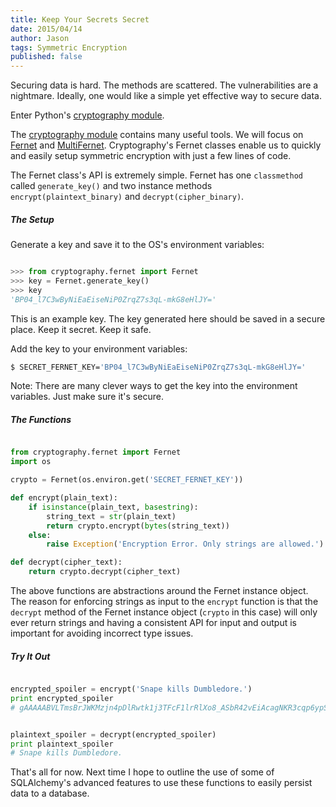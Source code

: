 ```yaml
---
title: Keep Your Secrets Secret
date: 2015/04/14
author: Jason
tags: Symmetric Encryption
published: false
---
```


Securing data is hard. The methods are scattered. The vulnerabilities are a nightmare. Ideally, one would like a simple yet effective way to secure data.

Enter Python's [cryptography module](https://cryptography.io/en/latest/).

The [cryptography module](https://cryptography.io/en/latest/) contains many useful tools. We will focus on [Fernet](https://cryptography.io/en/latest/fernet/) and [MultiFernet](https://cryptography.io/en/latest/fernet/#cryptography.fernet.MultiFernet). Cryptography's Fernet classes enable us to quickly and easily setup symmetric encryption with just a few lines of code.

The Fernet class's API is extremely simple. Fernet has one ```classmethod``` called ```generate_key()``` and two instance methods ```encrypt(plaintext_binary)``` and ```decrypt(cipher_binary)```.

##### The Setup

Generate a key and save it to the OS's environment variables:

```python

>>> from cryptography.fernet import Fernet
>>> key = Fernet.generate_key()
>>> key
'BP04_l7C3wByNiEaEiseNiP0ZrqZ7s3qL-mkG8eHlJY='

```

This is an example key. The key generated here should be saved in a secure place. Keep it secret. Keep it safe.

Add the key to your environment variables:

```bash
$ SECRET_FERNET_KEY='BP04_l7C3wByNiEaEiseNiP0ZrqZ7s3qL-mkG8eHlJY='
```

Note: There are many clever ways to get the key into the environment variables. Just make sure it's secure.

##### The Functions

```python

from cryptography.fernet import Fernet
import os

crypto = Fernet(os.environ.get('SECRET_FERNET_KEY'))

def encrypt(plain_text):
    if isinstance(plain_text, basestring):
        string_text = str(plain_text)
        return crypto.encrypt(bytes(string_text))
    else:
        raise Exception('Encryption Error. Only strings are allowed.')

def decrypt(cipher_text):
    return crypto.decrypt(cipher_text)

```

The above functions are abstractions around the Fernet instance object. The reason for enforcing strings as input to the ```encrypt``` function is that the ```decrypt``` method of the Fernet instance object (```crypto``` in this case) will only ever return strings and having a consistent API for input and output is important for avoiding incorrect type issues.

##### Try It Out

```python

encrypted_spoiler = encrypt('Snape kills Dumbledore.')
print encrypted_spoiler
# gAAAAABVLTmsBrJWKMzjn4pDlRwtk1j3TFcF1lrRlXo8_ASbR42vEiAcagNKR3cqp6ypSdPPyMozGi2T10pxqKISxwVYqMqoEIaScr310glx55vUk_l6eLc=


plaintext_spoiler = decrypt(encrypted_spoiler)
print plaintext_spoiler
# Snape kills Dumbledore.

```

That's all for now. Next time I hope to outline the use of some of SQLAlchemy's advanced features to use these functions to easily persist data to a database.
